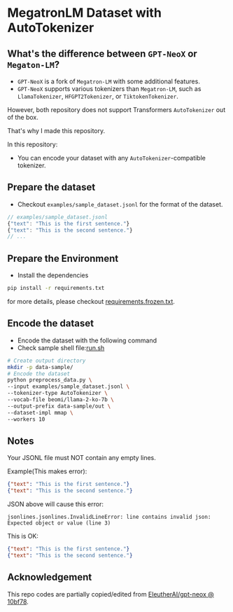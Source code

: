 # MegatronLM Dataset with AutoTokenizer

## What's the difference between `GPT-NeoX` or `Megaton-LM`?

- `GPT-NeoX` is a fork of `Megatron-LM` with some additional features.
- `GPT-NeoX` supports various tokenizers than `Megatron-LM`, such as `LlamaTokenizer`, `HFGPT2Tokenizer`, or `TiktokenTokenizer`.

However, both repository does not support Transformers `AutoTokenizer` out of the box.

That's why I made this repository.

In this repository:

- You can encode your dataset with any `AutoTokenizer`-compatible tokenizer.

## Prepare the dataset

- Checkout `examples/sample_dataset.jsonl` for the format of the dataset.

```js
// examples/sample_dataset.jsonl
{"text": "This is the first sentence."}
{"text": "This is the second sentence."}
// ...
```

## Prepare the Environment

- Install the dependencies

```bash
pip install -r requirements.txt
```

for more details, please checkout [requirements.frozen.txt](requirements.frozen.txt).

## Encode the dataset

- Encode the dataset with the following command
- Check sample shell file:[run.sh](run.sh)

```bash
# Create output directory
mkdir -p data-sample/
# Encode the dataset
python preprocess_data.py \
--input examples/sample_dataset.jsonl \
--tokenizer-type AutoTokenizer \
--vocab-file beomi/llama-2-ko-7b \
--output-prefix data-sample/out \
--dataset-impl mmap \
--workers 10
```

## Notes

Your JSONL file must NOT contain any empty lines.

Example(This makes error):

```json
{"text": "This is the first sentence."}
{"text": "This is the second sentence."}

```

JSON above will cause this error:

```
jsonlines.jsonlines.InvalidLineError: line contains invalid json: Expected object or value (line 3)
```

This is OK:

```json
{"text": "This is the first sentence."}
{"text": "This is the second sentence."}
```

## Acknowledgement

This repo codes are partially copied/edited from [EleutherAI/gpt-neox @ 10bf78](https://github.com/EleutherAI/gpt-neox/commit/10bf78871e214f8d0e3bc8662f968e367587a516).
